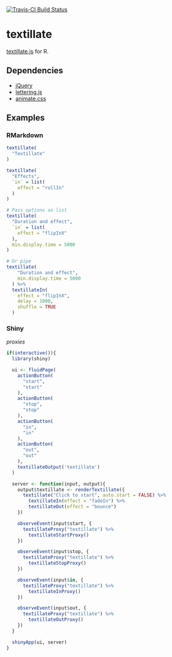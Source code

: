 [![Travis-CI Build Status](https://travis-ci.org/JohnCoene/textillate.svg?branch=master)](https://travis-ci.org/JohnCoene/textillate)

# textillate

[textillate.js](http://textillate.js.org/) for R.

## Dependencies

* [jQuery](http://jquery.com/download/)
* [lettering.js](https://github.com/davatron5000/Lettering.js)
* [animate.css](https://github.com/daneden/animate.css)

## Examples

### RMarkdown

``` r
textillate(
  "Textillate"
)

textillate(
  "Effects", 
  `in` = list(
    effect = "rollIn"
  )
)

# Pass options as list
textillate(
  "Duration and effect", 
  `in` = list(
    effect = "flipInX"
  ), 
  min.display.time = 5000
)

# Or pipe
textillate(
    "Duration and effect", 
    min.display.time = 5000
  ) %>%
  textillateIn(
    effect = "flipInX",
    delay = 1000,
    shuffle = TRUE
  )
```

### Shiny

*proxies*

```r
if(interactive()){
  library(shiny)

  ui <- fluidPage(
    actionButton(
      "start",
      "start"
    ),
    actionButton(
      "stop",
      "stop"
    ),
    actionButton(
      "in",
      "in"
    ),
    actionButton(
      "out",
      "out"
    ),
    textillateOutput('textillate')
  )

  server <- function(input, output){
    output$textillate <- renderTextillate({
      textillate("Click to start", auto.start = FALSE) %>%
        textillateIn(effect = "fadeIn") %>%
        textillateOut(effect = "bounce")
    })

    observeEvent(input$start, {
      textillateProxy("textillate") %>%
        textillateStartProxy()
    })

    observeEvent(input$stop, {
      textillateProxy("textillate") %>%
        textillateStopProxy()
    })

    observeEvent(input$in, {
      textillateProxy("textillate") %>%
        textillateInProxy()
    })

    observeEvent(input$out, {
      textillateProxy("textillate") %>%
        textillateOutProxy()
    })
  }

  shinyApp(ui, server)
}
```
